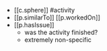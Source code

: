 


- [[c.sphere]] #activity
- [[p.similarTo]] [[p.workedOn]]
- [[p.hasIssue]]
  - was the activity finished?
  - extremely non-specific
